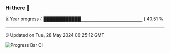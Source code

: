 ### Hi there 👋

⏳ Year progress { ████████████▁▁▁▁▁▁▁▁▁▁▁▁▁▁▁▁▁▁ } 40.51 %

---

⏰ Updated on Tue, 28 May 2024 06:25:12 GMT

![Progress Bar CI](https://github.com/ZhaoGui/ZhaoGui/workflows/Progress%20Bar%20CI/badge.svg)
